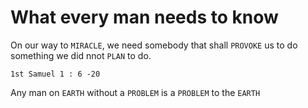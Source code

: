 # What every man needs to know

On our way to `MIRACLE`, we need somebody that shall `PROVOKE` us to do something we did nnot `PLAN` to do. 
```
1st Samuel 1 : 6 -20
```
Any man on `EARTH` without a `PROBLEM` is a `PROBLEM` to the `EARTH`
